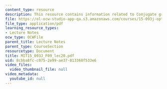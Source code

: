 ```yaml
---
content_type: resource
description: This resource contains information related to Conjugate gradient methods
file: https://ol-ocw-studio-app-qa.s3.amazonaws.com/courses/15-093j-optimization-methods-fall-2009/8cbba8fcc0752e99ae37813368f533e6_MIT15_093J_F09_lec20.pdf
file_type: application/pdf
learning_resource_types:
- Lecture Notes
ocw_type: OCWFile
parent_title: Lecture Notes
parent_type: CourseSection
resourcetype: Document
title: MIT15_093J_F09_lec20.pdf
uid: 8cbba8fc-c075-2e99-ae37-813368f533e6
video_files:
  video_thumbnail_file: null
video_metadata:
  youtube_id: null
---
```

